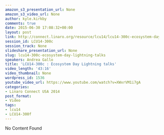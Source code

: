```yaml
---
amazon_s3_presentation_url: None
amazon_s3_video_url: None
author: kyle.kirkby
comments: true
date: 2015-06-30 17:08:32+00:00
layout: post
link: http://connect.linaro.org/resource/lcu14/lcu14-300c-ecosystem-day-lightning-talks/
session_id: LCU14-300c
session_track: None
slideshare_presentation_url: None
slug: lcu14-300c-ecosystem-day-lightning-talks
speakers: Andrea Gallo
title: 'LCU14-300c : Ecosystem Day Lightning talks'
video_length: '43:16'
video_thumbnail: None
wordpress_id: 1536
youtube_video_url: https://www.youtube.com/watch?v=XWxrVM1i7gA
categories:
- Linaro Connect USA 2014
post_format:
- Video
tags:
- lcu14
- LCU14-300f
---
```


No Content Found
